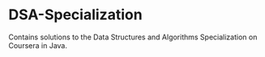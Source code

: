 # DSA-Specialization
Contains solutions to the Data Structures and Algorithms Specialization on Coursera in Java.
